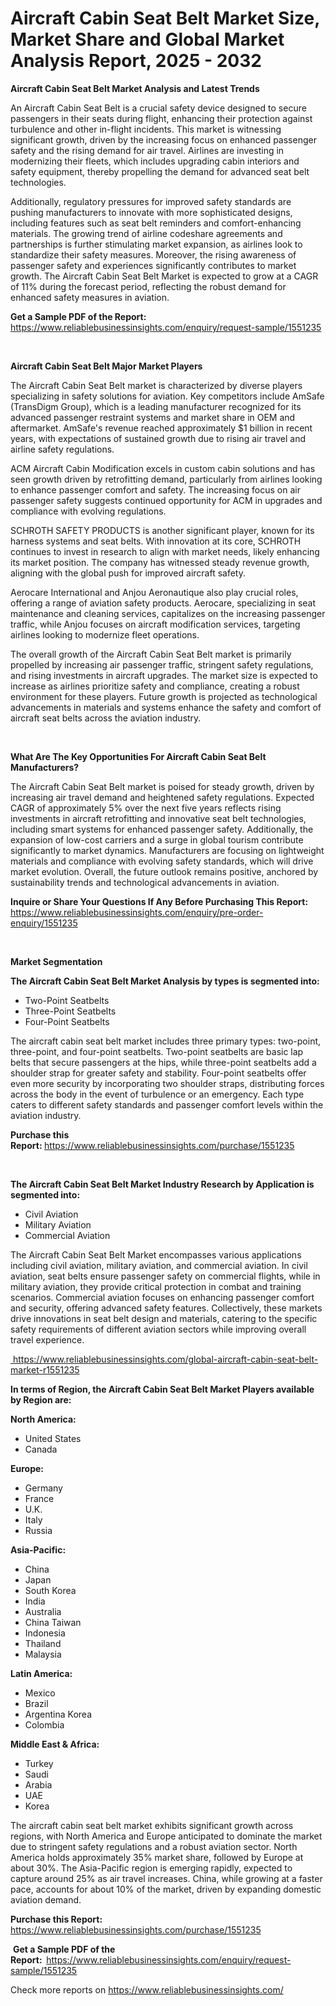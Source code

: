 <p><h1>Aircraft Cabin Seat Belt Market Size, Market Share and Global Market Analysis Report, 2025 - 2032</h1></p><p><strong>Aircraft Cabin Seat Belt Market Analysis and Latest Trends</strong></p>
<p><p>An Aircraft Cabin Seat Belt is a crucial safety device designed to secure passengers in their seats during flight, enhancing their protection against turbulence and other in-flight incidents. This market is witnessing significant growth, driven by the increasing focus on enhanced passenger safety and the rising demand for air travel. Airlines are investing in modernizing their fleets, which includes upgrading cabin interiors and safety equipment, thereby propelling the demand for advanced seat belt technologies.</p><p>Additionally, regulatory pressures for improved safety standards are pushing manufacturers to innovate with more sophisticated designs, including features such as seat belt reminders and comfort-enhancing materials. The growing trend of airline codeshare agreements and partnerships is further stimulating market expansion, as airlines look to standardize their safety measures. Moreover, the rising awareness of passenger safety and experiences significantly contributes to market growth. The Aircraft Cabin Seat Belt Market is expected to grow at a CAGR of 11% during the forecast period, reflecting the robust demand for enhanced safety measures in aviation.</p></p>
<p><strong>Get a Sample PDF of the Report:&nbsp;</strong> <a href="https://www.reliablebusinessinsights.com/enquiry/request-sample/1551235?utm_campaign=2244&utm_medium=2&utm_source=Github&utm_content=ia&utm_term=09022025&utm_id=aircraft-cabin-seat-belt">https://www.reliablebusinessinsights.com/enquiry/request-sample/1551235</a></p>
<p>&nbsp;</p>
<p><strong>Aircraft Cabin Seat Belt Major Market Players</strong></p>
<p><p>The Aircraft Cabin Seat Belt market is characterized by diverse players specializing in safety solutions for aviation. Key competitors include AmSafe (TransDigm Group), which is a leading manufacturer recognized for its advanced passenger restraint systems and market share in OEM and aftermarket. AmSafe's revenue reached approximately $1 billion in recent years, with expectations of sustained growth due to rising air travel and airline safety regulations.</p><p>ACM Aircraft Cabin Modification excels in custom cabin solutions and has seen growth driven by retrofitting demand, particularly from airlines looking to enhance passenger comfort and safety. The increasing focus on air passenger safety suggests continued opportunity for ACM in upgrades and compliance with evolving regulations.</p><p>SCHROTH SAFETY PRODUCTS is another significant player, known for its harness systems and seat belts. With innovation at its core, SCHROTH continues to invest in research to align with market needs, likely enhancing its market position. The company has witnessed steady revenue growth, aligning with the global push for improved aircraft safety.</p><p>Aerocare International and Anjou Aeronautique also play crucial roles, offering a range of aviation safety products. Aerocare, specializing in seat maintenance and cleaning services, capitalizes on the increasing passenger traffic, while Anjou focuses on aircraft modification services, targeting airlines looking to modernize fleet operations.</p><p>The overall growth of the Aircraft Cabin Seat Belt market is primarily propelled by increasing air passenger traffic, stringent safety regulations, and rising investments in aircraft upgrades. The market size is expected to increase as airlines prioritize safety and compliance, creating a robust environment for these players. Future growth is projected as technological advancements in materials and systems enhance the safety and comfort of aircraft seat belts across the aviation industry.</p></p>
<p>&nbsp;</p>
<p><strong>What Are The Key Opportunities For Aircraft Cabin Seat Belt Manufacturers?</strong></p>
<p><p>The Aircraft Cabin Seat Belt market is poised for steady growth, driven by increasing air travel demand and heightened safety regulations. Expected CAGR of approximately 5% over the next five years reflects rising investments in aircraft retrofitting and innovative seat belt technologies, including smart systems for enhanced passenger safety. Additionally, the expansion of low-cost carriers and a surge in global tourism contribute significantly to market dynamics. Manufacturers are focusing on lightweight materials and compliance with evolving safety standards, which will drive market evolution. Overall, the future outlook remains positive, anchored by sustainability trends and technological advancements in aviation.</p></p>
<p><strong>Inquire or Share Your Questions If Any Before Purchasing This Report:</strong> <a href="https://www.reliablebusinessinsights.com/enquiry/pre-order-enquiry/1551235?utm_campaign=2244&utm_medium=2&utm_source=Github&utm_content=ia&utm_term=09022025&utm_id=aircraft-cabin-seat-belt">https://www.reliablebusinessinsights.com/enquiry/pre-order-enquiry/1551235</a></p>
<p>&nbsp;</p>
<p><strong>Market Segmentation</strong></p>
<p><strong>The Aircraft Cabin Seat Belt Market Analysis by types is segmented into:</strong></p>
<p><ul><li>Two-Point Seatbelts</li><li>Three-Point Seatbelts</li><li>Four-Point Seatbelts</li></ul></p>
<p><p>The aircraft cabin seat belt market includes three primary types: two-point, three-point, and four-point seatbelts. Two-point seatbelts are basic lap belts that secure passengers at the hips, while three-point seatbelts add a shoulder strap for greater safety and stability. Four-point seatbelts offer even more security by incorporating two shoulder straps, distributing forces across the body in the event of turbulence or an emergency. Each type caters to different safety standards and passenger comfort levels within the aviation industry.</p></p>
<p><strong>Purchase this Report:&nbsp;</strong><a href="https://www.reliablebusinessinsights.com/purchase/1551235?utm_campaign=2244&utm_medium=2&utm_source=Github&utm_content=ia&utm_term=09022025&utm_id=aircraft-cabin-seat-belt">https://www.reliablebusinessinsights.com/purchase/1551235</a></p>
<p>&nbsp;</p>
<p><strong>The Aircraft Cabin Seat Belt Market Industry Research by Application is segmented into:</strong></p>
<p><ul><li>Civil Aviation</li><li>Military Aviation</li><li>Commercial Aviation</li></ul></p>
<p><p>The Aircraft Cabin Seat Belt Market encompasses various applications including civil aviation, military aviation, and commercial aviation. In civil aviation, seat belts ensure passenger safety on commercial flights, while in military aviation, they provide critical protection in combat and training scenarios. Commercial aviation focuses on enhancing passenger comfort and security, offering advanced safety features. Collectively, these markets drive innovations in seat belt design and materials, catering to the specific safety requirements of different aviation sectors while improving overall travel experience.</p></p>
<p><a href="https://www.reliablebusinessinsights.com/global-aircraft-cabin-seat-belt-market-r1551235?utm_campaign=2244&utm_medium=2&utm_source=Github&utm_content=ia&utm_term=09022025&utm_id=aircraft-cabin-seat-belt">&nbsp;https://www.reliablebusinessinsights.com/global-aircraft-cabin-seat-belt-market-r1551235</a></p>
<p><strong>In terms of Region, the Aircraft Cabin Seat Belt Market Players available by Region are:</strong></p>
<p>
    <p> <strong> North America: </strong>
        <ul>
            <li>United States</li>
            <li>Canada</li>
        </ul>
        </p> 
    <p> <strong> Europe: </strong>
        <ul>
            <li>Germany</li>
            <li>France</li>
            <li>U.K.</li>
            <li>Italy</li>
            <li>Russia</li>
        </ul>
        </p> 
    <p> <strong> Asia-Pacific: </strong>
        <ul>
            <li>China</li>
            <li>Japan</li>
            <li>South Korea</li>
            <li>India</li>
            <li>Australia</li>
            <li>China Taiwan</li>
            <li>Indonesia</li>
            <li>Thailand</li>
            <li>Malaysia</li>
        </ul>
        </p> 
    <p> <strong> Latin America: </strong>
        <ul>
            <li>Mexico</li>
            <li>Brazil</li>
            <li>Argentina Korea</li>
            <li>Colombia</li>
        </ul>
        </p> 
    <p> <strong> Middle East & Africa: </strong>
        <ul>
            <li>Turkey</li>
            <li>Saudi</li>
            <li>Arabia</li>
            <li>UAE</li>
            <li>Korea</li>
        </ul>
    </p>
    </p>
<p><p>The aircraft cabin seat belt market exhibits significant growth across regions, with North America and Europe anticipated to dominate the market due to stringent safety regulations and a robust aviation sector. North America holds approximately 35% market share, followed by Europe at about 30%. The Asia-Pacific region is emerging rapidly, expected to capture around 25% as air travel increases. China, while growing at a faster pace, accounts for about 10% of the market, driven by expanding domestic aviation demand.</p></p>
<p><strong>Purchase this Report: </strong><a href="https://www.reliablebusinessinsights.com/purchase/1551235?utm_campaign=2244&utm_medium=2&utm_source=Github&utm_content=ia&utm_term=09022025&utm_id=aircraft-cabin-seat-belt">https://www.reliablebusinessinsights.com/purchase/1551235</a></p>
<p>&nbsp;<strong>Get a Sample PDF of the Report:&nbsp;&nbsp;</strong><a href="https://www.reliablebusinessinsights.com/enquiry/request-sample/1551235?utm_campaign=2244&utm_medium=2&utm_source=Github&utm_content=ia&utm_term=09022025&utm_id=aircraft-cabin-seat-belt">https://www.reliablebusinessinsights.com/enquiry/request-sample/1551235</a></p>
<p><strong></strong></p>
<p>Check more reports on <a href="https://www.reliablebusinessinsights.com/?utm_campaign=2244&utm_medium=2&utm_source=Github&utm_content=ia&utm_term=09022025&utm_id=aircraft-cabin-seat-belt">https://www.reliablebusinessinsights.com/</a></p>
